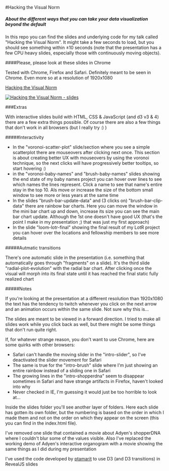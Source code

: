 #Hacking the Visual Norm
##### About the different ways that you can take your data visualization beyond the default

In this repo you can find the slides and underlying code for my talk called "Hacking the Visual Norm". It might take a few seconds to load, but you should see something within ±10 seconds (note that the presentation has a few CPU heavy slides, especially those with continuously moving objects).

####Please, please look at these slides in Chrome

Tested with Chrome, Firefox and Safari. Definitely meant to be seen in Chrome. Even more so at a resolution of 1920x1080

[Hacking the Visual Norm](https://nbremer.github.io/hackingthevisualnorm/)

[![Hacking the Visual Norm - slides](img/hacking_the_norm.png "Hacking the Visual Norm - slides")](https://nbremer.github.io/hackingthevisualnorm/)

###Extras

With interactive slides build with HTML, CSS & JavaScript (and d3 v3 & 4) there are a few extra things possible. Of course there are also a few things that don't work in all browsers (but I really try :) )

#####Interactivity

- In the "voronoi-scatter-plot" slide/section where you see a simple scatterplot there are mouseovers after clicking next once. This section is about creating better UX with mouseovers by using the voronoi technique, so the next clicks will have progressively better tooltips, so start hovering :)
- in the "voronoi-baby-names" and "brush-baby-names" slides showing the end state of my baby names project you can hover over lines to see which names the lines represent. Click a name to see that name's entire stay in the top 10. Als move or increase the size of the bottom small window to see more or less years at the same time
- In the slides "brush-bar-update-data" and (3 clicks on) "brush-bar-clip-data" there are rainbow bar charts. Here you can move the window in the mini bar chart up and down, increase its size you can see the main bar chart update. Although the 1st one doesn't have good UX (that's the point I make in my presentation ;) that was just my first approach)
- In the slide "loom-lotr-final" showing the final result of my LotR project you can hover over the locations and fellowship members to see more details

#####Autmatic transitions

There's one automatic slide in the presentation (i.e. something that automatically goes through "fragments" on a slide). It's the third slide "radial-plot-evolution" with the radial bar chart. After clicking once the visual will morph into its final state until it has reached the final static fully realized chart

#####Notes

If you're looking at the presentation at a different resolution than 1920x1080 the text has the tendency to twitch whenever you click on the next arrow and an animation occurs within the same slide. Not sure why this is...

The slides are meant to be viewed in a forward direction. I tried to make all slides work while you click back as well, but there might be some things that don't run quite right.

If, for whatever strange reason, you don't want to use Chrome, here are some quirks with other browsers:

- Safari can't handle the moving slider in the "intro-slider", so I've deactivated the slider movement for Safari
- The same is true for the "intro-brush" slide where I'm just showing an entire rainbow instead of a sliding one in Safari
- The growing lines in the "intro-shopperdna" seem to disappear sometimes in Safari and have strange artifacts in Firefox, haven't looked into why
- Never checked in IE, I'm guessing it would just be too horrible to look at...

Inside the slides folder you'll see another layer of folders. Here each slide has gotten its own folder, but the numbering is based on the order in which I made them and not on the order on which they appear on the screen (this you can find in the index.html file).

I've removed one slide that contained a movie about Adyen's shopperDNA where I couldn't blur some of the values visible. Also I've replaced the working demo of Adyen's interactive organogram with a movie showing the same things as I did during my presentation

I've used the code developed by [ptamarit](https://github.com/hakimel/reveal.js/issues/456) to use D3 (and D3 transitions) in RevealJS slides 
